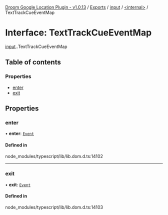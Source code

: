 [Droom Google Location Plugin - v1.0.13](../README.md) / [Exports](../modules.md) / [input](../modules/input.md) / [<internal\>](../modules/input._internal_.md) / TextTrackCueEventMap

# Interface: TextTrackCueEventMap

[input](../modules/input.md).[<internal>](../modules/input._internal_.md).TextTrackCueEventMap

## Table of contents

### Properties

- [enter](input._internal_.TextTrackCueEventMap.md#enter)
- [exit](input._internal_.TextTrackCueEventMap.md#exit)

## Properties

### enter

• **enter**: [`Event`](../modules/input._internal_.md#event)

#### Defined in

node_modules/typescript/lib/lib.dom.d.ts:14102

___

### exit

• **exit**: [`Event`](../modules/input._internal_.md#event)

#### Defined in

node_modules/typescript/lib/lib.dom.d.ts:14103
